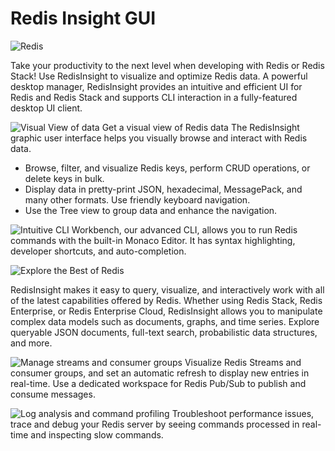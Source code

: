 # Redis Insight GUI

![Redis](https://redis.com/wp-content/uploads/2022/11/redisinsight-dashboard-illustration-2.svg?&auto=webp&quality=85,75&width=1200)

Take your productivity to the next level when developing with Redis or Redis Stack! Use RedisInsight to visualize and optimize Redis data.
A powerful desktop manager, RedisInsight provides an intuitive and efficient UI for Redis and Redis Stack and supports CLI interaction in a fully-featured desktop UI client.

![Visual View of data](https://redis.com/wp-content/uploads/2022/11/image-visualize.svg?&auto=webp&quality=85,75&width=800)
Get a visual view of Redis data
The RedisInsight graphic user interface helps you visually browse and interact with Redis data.

- Browse, filter, and visualize Redis keys, perform CRUD operations, or delete keys in bulk. 
- Display data in pretty-print JSON, hexadecimal, MessagePack, and many other formats. Use friendly keyboard navigation. 
- Use the Tree view to group data and enhance the navigation.

![Intuitive CLI](https://redis.com/wp-content/uploads/2022/11/image-intuitive-cli.svg?&auto=webp&quality=85,75&width=800)
Workbench, our advanced CLI, allows you to run Redis commands with the built-in Monaco Editor. It has syntax highlighting, developer shortcuts, and auto-completion.

![Explore the Best of Redis](https://redis.com/wp-content/uploads/2022/11/image-support-redis-stack.svg?&auto=webp&quality=85,75&width=800)

RedisInsight makes it easy to query, visualize, and interactively work with all of the latest capabilities offered by Redis. Whether using Redis Stack, Redis Enterprise, or Redis Enterprise Cloud, RedisInsight allows you to manipulate complex data models such as documents, graphs, and time series. Explore queryable JSON documents, full-text search, probabilistic data structures, and more.

![Manage streams and consumer groups](https://redis.com/wp-content/uploads/2022/11/image-manage-streams-1.svg?&auto=webp&quality=85,75&width=800)
Visualize Redis Streams and consumer groups, and set an automatic refresh to display new entries in real-time. Use a dedicated workspace for Redis Pub/Sub to publish and consume messages.

![Log analysis and command profiling](https://redis.com/wp-content/uploads/2022/11/image-log-analysis.svg?&auto=webp&quality=85,75&width=800)
Troubleshoot performance issues, trace and debug your Redis server by seeing commands processed in real-time and inspecting slow commands.